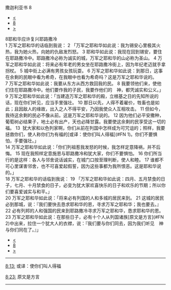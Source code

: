 ﻿





 撒迦利亚书 8




* [<](bible/ZEC07.md)
* [8](bible/ZEC.md)
* [>](bible/ZEC09.md)



 
8耶和华应许复兴耶路撒冷  
1 万军之耶和华的话临到我说： 
2 「万军之耶和华如此说：我为锡安心里极其火热，我为她火热，向她的仇敌发烈怒。 
3 耶和华如此说：我现在回到锡安，要住在耶路撒冷中。耶路撒冷必称为诚实的城，万军之耶和华的山必称为圣山。 
4 万军之耶和华如此说：将来必有年老的男女坐在耶路撒冷街上，因为年纪老迈就手拿拐杖。 
5 城中街上必满有男孩女孩玩耍。 
6 万军之耶和华如此说：到那日，这事在余剩的民眼中看为希奇，在我眼中也看为希奇吗？这是万军之耶和华说的。 
7 万军之耶和华如此说：我要从东方从西方救回我的民。 
8 我要领他们来，使他们住在耶路撒冷中。他们要作我的子民，我要作他们的　神，都凭诚实和公义。」  
9 万军之耶和华如此说：「当建造万军之耶和华的殿，立根基之日的先知所说的话，现在你们听见，应当手里强壮。 
10 那日以先，人得不着雇价，牲畜也是如此；且因敌人的缘故，出入之人不得平安，乃因我使众人互相攻击。 
11 但如今，我待这余剩的民必不像从前。这是万军之耶和华说的。 
12 因为他们必平安撒种，葡萄树必结果子，地土必有出产，天也必降甘露。我要使这余剩的民享受这一切的福。 
13  犹大家和以色列家啊，你们从前在列国中怎样成为可咒诅的；照样，我要拯救你们，使人称你们为有福的[或译：使你们叫人得福](#FN
1)。你们不要惧怕，手要强壮。」  
14 万军之耶和华如此说：「你们列祖惹我发怒的时候，我怎样定意降祸，并不后悔。 
15 现在我照样定意施恩与耶路撒冷和犹大家，你们不要惧怕。 
16 你们所当行的是这样：各人与邻舍说话诚实，在城门口按至理判断，使人和睦。 
17 谁都不可心里谋害邻舍，也不可喜爱起假誓，因为这些事都为我所恨恶。这是耶和华说的。」  
18 万军之耶和华的话临到我说： 
19 「万军之耶和华如此说：四月、五月禁食的日子，七月、十月禁食的日子，必变为犹大家欢喜快乐的日子和欢乐的节期；所以你们要喜爱诚实与和平。」  
20 万军之耶和华如此说：「将来必有列国的人和多城的居民来到。 
21 这城的居民必到那城，说：『我们要快去恳求耶和华的恩，寻求万军之耶和华；我也要去。』 
22 必有列邦的人和强国的民来到耶路撒冷寻求万军之耶和华，恳求耶和华的恩。 
23 万军之耶和华如此说：在那些日子，必有十个人从列国诸族[原文是方言](#FN
2)中出来，拉住一个犹大人的衣襟，说：『我们要与你们同去，因为我们听见　神与你们同在了。』」 
* [<](bible/ZEC07.md)
* [8](bible/ZEC.md)
* [>](bible/ZEC09.md)





---


[8:13:](#V13)
或译：使你们叫人得福


[8:23:](#V23)
原文是方言




---









